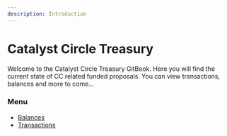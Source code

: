 ```yaml
---
description: Introduction
---
```


# Catalyst Circle Treasury

Welcome to the Catalyst Circle Treasury GitBook.  Here you will find the current state of CC related funded proposals. You can view transactions, balances and more to come...

### Menu

* [Balances](broken-reference)
* [Transactions](transactions/)

